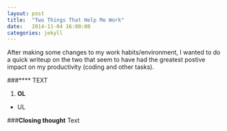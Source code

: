 ```yaml
---
layout: post
title:  "Two Things That Help Me Work"
date:   2014-11-04 16:00:00
categories: jekyll 
---
```


After making some changes to my work habits/environment, I wanted to do a quick
writeup on the two that seem to have had the greatest postive impact on my
productivity (coding and other tasks). 

###****
TEXT

1. **OL**

* UL 

###**Closing thought**
Text



